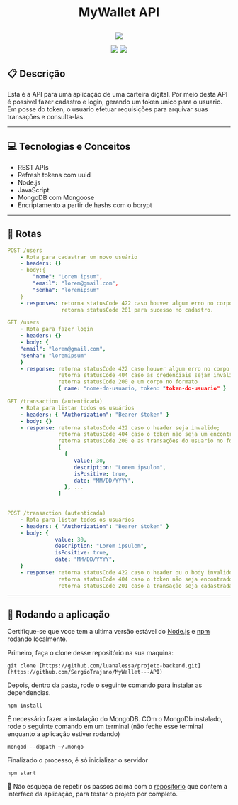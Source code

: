 # <p align = "center"> MyWallet API </p>

<p align="center">
   <img src="https://pics.clipartpng.com/midle/Money_Bag_PNG_Clip_Art-3015.png"/>
</p>

<p align = "center">
   <img src="https://img.shields.io/badge/author-SergioTrajano-4dae71?style=flat-square" />
   <img src="https://img.shields.io/github/languages/count/SergioTrajano/MyWallet---API?color=4dae71&style=flat-square" />
</p>


##  :clipboard: Descrição

Esta é a API para uma aplicação de uma carteira digital. Por meio desta API é possível fazer cadastro e login, gerando um token unico para o usuario. Em posse do token, o usuario efetuar requisições para arquivar suas transações e consulta-las.

***

## :computer:	 Tecnologias e Conceitos

- REST APIs
- Refresh tokens com uuid
- Node.js
- JavaScript
- MongoDB com Mongoose
- Encriptamento a partir de hashs com o bcrypt

***

## :rocket: Rotas

```yml
POST /users
    - Rota para cadastrar um novo usuário
    - headers: {}
    - body:{
        "nome": "Lorem ipsum",
        "email": "lorem@gmail.com",
        "senha": "loremipsum"
    }
    - responses: retorna statusCode 422 caso houver algum erro no corpo da requesição;
                 retorna statusCode 201 para sucesso no cadastro.         
```
    
```yml 
GET /users
    - Rota para fazer login
    - headers: {}
    - body: {
    "email": "lorem@gmail.com",
    "senha": "loremipsum"
    }
    - response: retorna statusCode 422 caso houver algum erro no corpo da requesição;
                retorna statusCode 404 caso as credenciais sejam inválidas;
                retorna statusCode 200 e um corpo no formato 
                { name: "nome-do-usuario, token: "token-do-usuario" }
```
    
```yml 
GET /transaction (autenticada)
    - Rota para listar todos os usuários
    - headers: { "Authorization": "Bearer $token" }
    - body: {}
    - response: retorna statusCode 422 caso o header seja invalido;
                retorna statusCode 404 caso o token não seja um encontrado ou caso o usuario não possua transações cadastradas;
                retorna statusCode 200 e as transações do usuario no formato 
                [
                  { 
                     value: 30,
                     description: "Lorem ipsulom",
                     isPositive: true,
                     date: "MM/DD/YYYY",
                  }, ...
                ]
                
```

```yml 
POST /transaction (autenticada)
    - Rota para listar todos os usuários
    - headers: { "Authorization": "Bearer $token" }
    - body: { 
               value: 30,
               description: "Lorem ipsulom",
               isPositive: true,
               date: "MM/DD/YYYY",
    }
    - response: retorna statusCode 422 caso o header ou o body invalidos;
                retorna statusCode 404 caso o token não seja encontrado no banco de dados;
                retorna statusCode 201 caso a transação seja cadastrada.
```

***

## 🏁 Rodando a aplicação

Certifique-se que voce tem a ultima versão estável do [Node.js](https://nodejs.org/en/download/) e [npm](https://www.npmjs.com/) rodando localmente.

Primeiro, faça o clone desse repositório na sua maquina:

```
git clone [https://github.com/luanalessa/projeto-backend.git](https://github.com/SergioTrajano/MyWallet---API)
```

Depois, dentro da pasta, rode o seguinte comando para instalar as dependencias.

```
npm install
```

É necessário fazer a instalação do MongoDB. COm o MongoDb instalado, rode o seguinte comando em um terminal (não feche esse terminal enquanto a aplicação estiver rodando)

```
mongod --dbpath ~/.mongo
```

Finalizado o processo, é só inicializar o servidor
```
npm start
```

:stop_sign: Não esqueça de repetir os passos acima com o [repositório](https://github.com/SergioTrajano/MyWallet-) que contem a interface da aplicação, para testar o projeto por completo.
